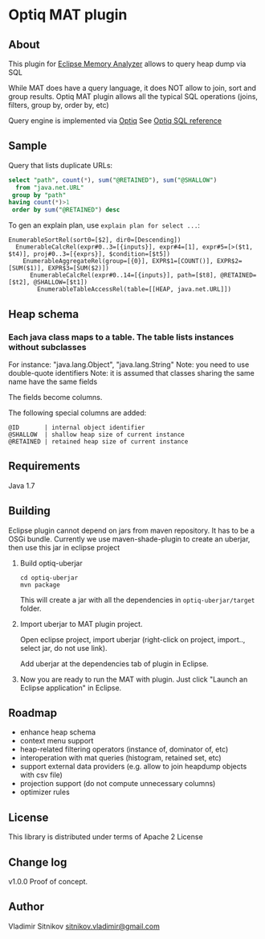 Optiq MAT plugin
================

About
-----
This plugin for [Eclipse Memory Analyzer](http://www.eclipse.org/mat) allows to query heap dump via SQL

While MAT does have a query language, it does NOT allow to join, sort and group results.
Optiq MAT plugin allows all the typical SQL operations (joins, filters, group by, order by, etc)

Query engine is implemented via [Optiq](https://github.com/julianhyde/optiq)
See [Optiq SQL reference](https://github.com/julianhyde/optiq/blob/master/REFERENCE.md)

Sample
------

Query that lists duplicate URLs:

```sql
select "path", count(*), sum("@RETAINED"), sum("@SHALLOW")
  from "java.net.URL"
 group by "path"
having count(*)>1
 order by sum("@RETAINED") desc
```

To gen an explain plan, use `explain plan for select ...`:

```
EnumerableSortRel(sort0=[$2], dir0=[Descending])
  EnumerableCalcRel(expr#0..3=[{inputs}], expr#4=[1], expr#5=[>($t1, $t4)], proj#0..3=[{exprs}], $condition=[$t5])
    EnumerableAggregateRel(group=[{0}], EXPR$1=[COUNT()], EXPR$2=[SUM($1)], EXPR$3=[SUM($2)])
      EnumerableCalcRel(expr#0..14=[{inputs}], path=[$t8], @RETAINED=[$t2], @SHALLOW=[$t1])
        EnumerableTableAccessRel(table=[[HEAP, java.net.URL]])
```

Heap schema
-----------

### Each java class maps to a table. The table lists instances without subclasses
 For instance: "java.lang.Object", "java.lang.String"
 Note: you need to use double-quote identifiers
 Note: it is assumed that classes sharing the same name have the same fields

 The fields become columns.

 The following special columns are added:

    @ID       | internal object identifier
    @SHALLOW  | shallow heap size of current instance
    @RETAINED | retained heap size of current instance

Requirements
------------
Java 1.7


Building
--------

Eclipse plugin cannot depend on jars from maven repository.
It has to be a OSGi bundle.
Currently we use maven-shade-plugin to create an uberjar, then use this jar in eclipse project

1. Build optiq-uberjar

    ```
    cd optiq-uberjar
    mvn package
    ```

    This will create a jar with all the dependencies in `optiq-uberjar/target` folder.

2. Import uberjar to MAT plugin project.

    Open eclipse project, import uberjar (right-click on project, import.., select jar, do not use link).
    
    Add uberjar at the dependencies tab of plugin in Eclipse.

3. Now you are ready to run the MAT with plugin. Just click "Launch an Eclipse application" in Eclipse.

Roadmap
-------

- enhance heap schema
- context menu support
- heap-related filtering operators (instance of, dominator of, etc)
- interoperation with mat queries (histogram, retained set, etc)
- support external data providers (e.g. allow to join heapdump objects with csv file)
- projection support (do not compute unnecessary columns)
- optimizer rules

License
-------
This library is distributed under terms of Apache 2 License

Change log
----------
v1.0.0
  Proof of concept.

Author
------
Vladimir Sitnikov <sitnikov.vladimir@gmail.com>
